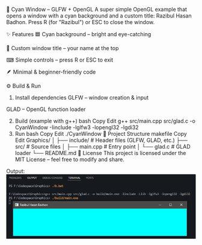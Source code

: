 🎨 Cyan Window – GLFW + OpenGL
A super simple OpenGL example that opens a window with a cyan background and a custom title:
Razibul Hasan Badhon.
Press R (for "Razibul") or ESC to close the window.

✨ Features
🟦 Cyan background – bright and eye-catching

📝 Custom window title – your name at the top

⌨ Simple controls – press R or ESC to exit

🪶 Minimal & beginner-friendly code

⚙ Build & Run
1. Install dependencies
GLFW – window creation & input

GLAD – OpenGL function loader

2. Build (example with g++)
bash
Copy
Edit
g++ src/main.cpp src/glad.c -o CyanWindow -Iinclude -lglfw3 -lopengl32 -lgdi32
3. Run
bash
Copy
Edit
./CyanWindow
📂 Project Structure
makefile
Copy
Edit
Graphics/
│
├── include/       # Header files (GLFW, GLAD, etc.)
├── src/           # Source files
│   ├── main.cpp   # Entry point
│   └── glad.c     # GLAD loader
└── README.md
📜 License
This project is licensed under the MIT License – feel free to modify and share.

Output:
![Screenshot](screenshot.png)